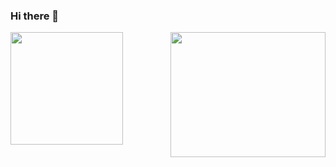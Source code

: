 ### Hi there 👋

<div>
  <a href="https://github.com/GustavoMeira1">
  <img height="180em" src="https://github-readme-stats.vercel.app/api/top-langs/?username=GustavoMeira1&layout=compact&langs_count=7&theme=vue-dark"/>  
  <img align="right" src="https://giphy.com/embed/RtdRhc7TxBxB0YAsK6" width="248" height="200" frameBorder="0" class="giphy-embed" allowFullScreen></img>
</div>
